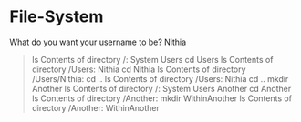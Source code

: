 # File-System


What do you want your username to be? Nithia
> ls
Contents of directory /:
System
Users
> cd Users
> ls
Contents of directory /Users:
Nithia
> cd Nithia
> ls
Contents of directory /Users/Nithia:
> cd ..
> ls
Contents of directory /Users:
Nithia
> cd ..
> mkdir Another
> ls
Contents of directory /:
System
Users
Another
> cd Another
> ls
Contents of directory /Another:
> mkdir WithinAnother
> ls
Contents of directory /Another:
WithinAnother
